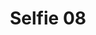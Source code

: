 ---
title: Selfie 08
image: /uploads/careers-workshots/selfie-08.jpg
image_description: Female Engineer at Softcom
---